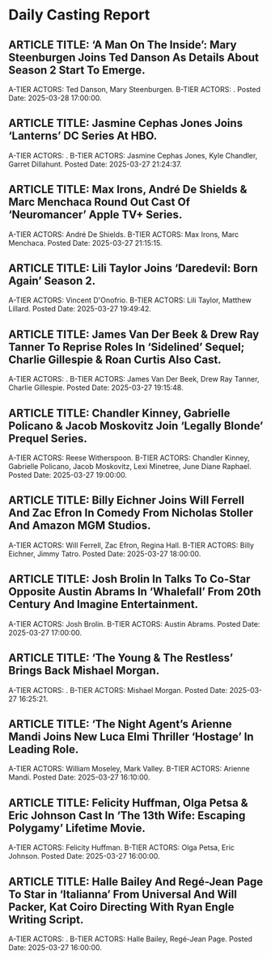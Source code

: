 # Daily Casting Report

## ARTICLE TITLE: ‘A Man On The Inside’: Mary Steenburgen Joins Ted Danson As Details About Season 2 Start To Emerge.
A-TIER ACTORS: Ted Danson, Mary Steenburgen.
B-TIER ACTORS: .
Posted Date: 2025-03-28 17:00:00.

## ARTICLE TITLE: Jasmine Cephas Jones Joins ‘Lanterns’ DC Series At HBO.
A-TIER ACTORS: .
B-TIER ACTORS: Jasmine Cephas Jones, Kyle Chandler, Garret Dillahunt.
Posted Date: 2025-03-27 21:24:37.

## ARTICLE TITLE: Max Irons, André De Shields & Marc Menchaca Round Out Cast Of ‘Neuromancer’ Apple TV+ Series.
A-TIER ACTORS: André De Shields.
B-TIER ACTORS: Max Irons, Marc Menchaca.
Posted Date: 2025-03-27 21:15:15.

## ARTICLE TITLE: Lili Taylor Joins ‘Daredevil: Born Again’ Season 2.
A-TIER ACTORS: Vincent D'Onofrio.
B-TIER ACTORS: Lili Taylor, Matthew Lillard.
Posted Date: 2025-03-27 19:49:42.

## ARTICLE TITLE: James Van Der Beek & Drew Ray Tanner To Reprise Roles In ‘Sidelined’ Sequel; Charlie Gillespie & Roan Curtis Also Cast.
A-TIER ACTORS: .
B-TIER ACTORS: James Van Der Beek, Drew Ray Tanner, Charlie Gillespie.
Posted Date: 2025-03-27 19:15:48.

## ARTICLE TITLE: Chandler Kinney, Gabrielle Policano & Jacob Moskovitz Join ‘Legally Blonde’ Prequel Series.
A-TIER ACTORS: Reese Witherspoon.
B-TIER ACTORS: Chandler Kinney, Gabrielle Policano, Jacob Moskovitz, Lexi Minetree, June Diane Raphael.
Posted Date: 2025-03-27 19:00:00.

## ARTICLE TITLE: Billy Eichner Joins Will Ferrell And Zac Efron In Comedy From Nicholas Stoller And Amazon MGM Studios.
A-TIER ACTORS: Will Ferrell, Zac Efron, Regina Hall.
B-TIER ACTORS: Billy Eichner, Jimmy Tatro.
Posted Date: 2025-03-27 18:00:00.

## ARTICLE TITLE: Josh Brolin In Talks To Co-Star Opposite Austin Abrams In ‘Whalefall’ From 20th Century And Imagine Entertainment.
A-TIER ACTORS: Josh Brolin.
B-TIER ACTORS: Austin Abrams.
Posted Date: 2025-03-27 17:00:00.

## ARTICLE TITLE: ‘The Young & The Restless’ Brings Back Mishael Morgan.
A-TIER ACTORS: .
B-TIER ACTORS: Mishael Morgan.
Posted Date: 2025-03-27 16:25:21.

## ARTICLE TITLE: ‘The Night Agent’s Arienne Mandi Joins New Luca Elmi Thriller ‘Hostage’ In Leading Role.
A-TIER ACTORS: William Moseley, Mark Valley.
B-TIER ACTORS: Arienne Mandi.
Posted Date: 2025-03-27 16:10:00.

## ARTICLE TITLE: Felicity Huffman, Olga Petsa & Eric Johnson Cast In ‘The 13th Wife: Escaping Polygamy’ Lifetime Movie.
A-TIER ACTORS: Felicity Huffman.
B-TIER ACTORS: Olga Petsa, Eric Johnson.
Posted Date: 2025-03-27 16:00:00.

## ARTICLE TITLE: Halle Bailey And Regé-Jean Page To Star in ‘Italianna’ From Universal And Will Packer, Kat Coiro Directing With Ryan Engle Writing Script.
A-TIER ACTORS: .
B-TIER ACTORS: Halle Bailey, Regé-Jean Page.
Posted Date: 2025-03-27 16:00:00.


